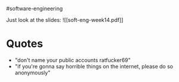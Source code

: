 #software-engineering 

Just look at the slides:
![[soft-eng-week14.pdf]]

# Quotes
- "don't name your public accounts ratfucker69"
- "if you're gonna say horrible things on the internet, please do so anonymously"